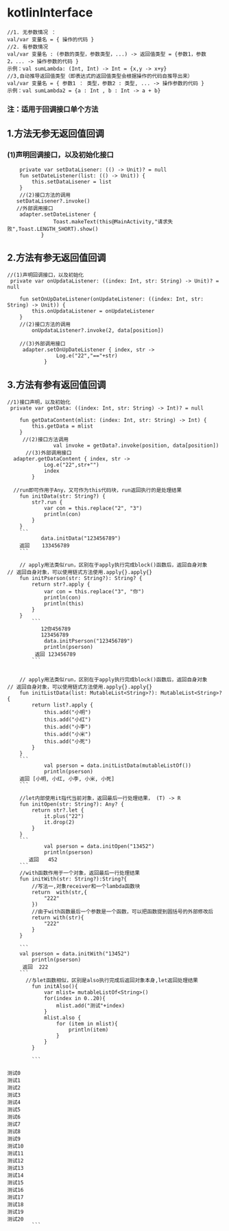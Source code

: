 # kotlinInterface

```
//1. 无参数情况 ：
val/var 变量名 = { 操作的代码 }
//2. 有参数情况
val/var 变量名 : (参数的类型，参数类型，...) -> 返回值类型 = {参数1，参数2，... -> 操作参数的代码 }
示例：val sumLambda: (Int, Int) -> Int = {x,y -> x+y}
//3,自动推导返回值类型（即表达式的返回值类型会根据操作的代码自推导出来）
val/var 变量名 = { 参数1 ： 类型，参数2 : 类型, ... -> 操作参数的代码 }
示例：val sumLambda2 = {a : Int , b : Int -> a + b}
```
 ### 注：适用于回调接口单个方法
 ##   1.方法无参无返回值回调
  ### (1)声明回调接口，以及初始化接口
  ```
      private var setDataLisener: (() -> Unit)? = null
      fun setDateListener(list: (() -> Unit)) {
          this.setDataLisener = list
      }
      //(2)接口方法的调用
     setDataLisener?.invoke()
     //外部调用接口
      adapter.setDateListener {
                 Toast.makeText(this@MainActivity,"请求失败",Toast.LENGTH_SHORT).show()
             }
  ```
  ## 2.方法有参无返回值回调
  ```
  //(1)声明回调接口，以及初始化
   private var onUpdataListener: ((index: Int, str: String) -> Unit)? = null
  
      fun setOnUpDateListener(onUpdateListener: ((index: Int, str: String) -> Unit)) {
          this.onUpdataListener = onUpdateListener
      }
      //(2)接口方法的调用
          onUpdataListener?.invoke(2, data[position])
          
      //(3)外部调用接口
       adapter.setOnUpDateListener { index, str ->
                  Log.e("22","=="+str)
              }
```
## 3.方法有参有返回值回调
```
//1)接口声明，以及初始化
 private var getData: ((index: Int, str: String) -> Int)? = null

    fun getDataContent(mlist: (index: Int, str: String) -> Int) {
        this.getData = mlist
    }
     //(2)接口方法调用
               val invoke = getData?.invoke(position, data[position])
      //(3)外部调用接口         
  adapter.getDataContent { index, str ->
            Log.e("22",str+"")
            index
        }
```
```
  //run即可作用于Any，又可作为this代码块，run返回执行的是处理结果
    fun initData(str: String?) {
        str?.run {
            var con = this.replace("2", "3")
            println(con)
        }
    }
    ```
           data.initData("123456789")
    返回    133456789
    ```

    // apply用法类似run，区别在于apply执行完成block()函数后，返回自身对象
// 返回自身对象，可以使用链式方法使用.apply{}.apply{}
    fun initPserson(str: String?): String? {
        return str?.apply {
            var con = this.replace("3", "你")
            println(con)
            println(this)
        }
    }
        ```
           12你456789
           123456789
            data.initPserson("123456789")
            println(pserson)
         返回 123456789
        ```


    // apply用法类似run，区别在于apply执行完成block()函数后，返回自身对象
// 返回自身对象，可以使用链式方法使用.apply{}.apply{}
    fun initListData(list: MutableList<String>?): MutableList<String>? {
        return list?.apply {
            this.add("小明")
            this.add("小红")
            this.add("小李")
            this.add("小米")
            this.add("小死")
        }
    }
    ```
            val pserson = data.initListData(mutableListOf())
            println(pserson)
    返回 [小明, 小红, 小李, 小米, 小死]
    ```

    //let内部使用it指代当前对象，返回最后一行处理结果， (T) -> R
    fun initOpen(str: String?): Any? {
        return str?.let {
            it.plus("22")
            it.drop(2)
        }
    }
    ```
            val pserson = data.initOpen("13452")
            println(pserson)
       返回   452
    ```
    //with函数作用于一个对象，返回最后一行处理结果
    fun initWith(str: String?):String?{
        //写法一,对象receiver和一个lambda函数块
        return  with(str,{
            "222"
        })
        //由于with函数最后一个参数是一个函数，可以把函数提到圆括号的外部修改后
        return with(str){
            "222"
        }
    }

    ```
    val pserson = data.initWith("13452")
        println(pserson)
     返回  222
    ```
      //与let函数相似，区别是also执行完成后返回对象本身,let返回处理结果
        fun initAlso(){
            var mlist= mutableListOf<String>()
            for(index in 0..20){
                mlist.add("测试"+index)
            }
            mlist.also {
                for (item in mlist){
                    println(item)
                }
            }
        }

        ```

测试0
测试1
测试2
测试3
测试4
测试5
测试6
测试7
测试8
测试9
测试10
测试11
测试12
测试13
测试14
测试15
测试16
测试17
测试18
测试19
测试20
        ```
```
